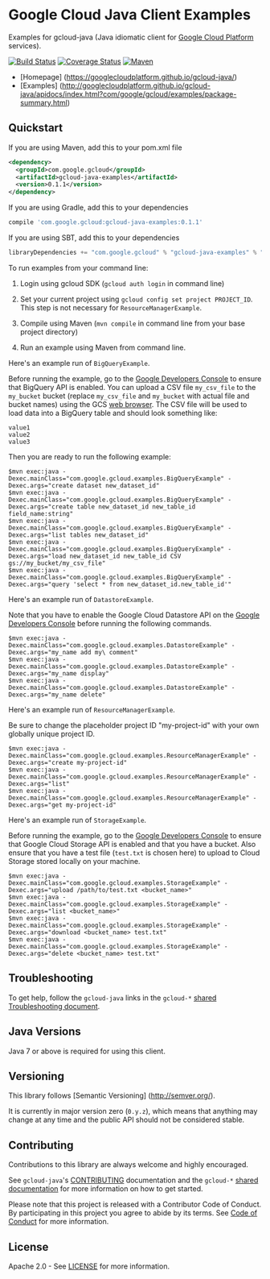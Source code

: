 Google Cloud Java Client Examples
=================================

Examples for gcloud-java (Java idiomatic client for [Google Cloud Platform][cloud-platform] services).

[![Build Status](https://travis-ci.org/GoogleCloudPlatform/gcloud-java.svg?branch=master)](https://travis-ci.org/GoogleCloudPlatform/gcloud-java)
[![Coverage Status](https://coveralls.io/repos/GoogleCloudPlatform/gcloud-java/badge.svg?branch=master)](https://coveralls.io/r/GoogleCloudPlatform/gcloud-java?branch=master)
[![Maven](https://img.shields.io/maven-central/v/com.google.gcloud/gcloud-java-examples.svg)]( https://img.shields.io/maven-central/v/com.google.gcloud/gcloud-java-examples.svg)

-  [Homepage] (https://googlecloudplatform.github.io/gcloud-java/)
-  [Examples] (http://googlecloudplatform.github.io/gcloud-java/apidocs/index.html?com/google/gcloud/examples/package-summary.html)

Quickstart
----------
If you are using Maven, add this to your pom.xml file
```xml
<dependency>
  <groupId>com.google.gcloud</groupId>
  <artifactId>gcloud-java-examples</artifactId>
  <version>0.1.1</version>
</dependency>
```
If you are using Gradle, add this to your dependencies
```Groovy
compile 'com.google.gcloud:gcloud-java-examples:0.1.1'
```
If you are using SBT, add this to your dependencies
```Scala
libraryDependencies += "com.google.gcloud" % "gcloud-java-examples" % "0.1.1"
```

To run examples from your command line:

1. Login using gcloud SDK (`gcloud auth login` in command line)

2. Set your current project using `gcloud config set project PROJECT_ID`. This step is not necessary for `ResourceManagerExample`.

3. Compile using Maven (`mvn compile` in command line from your base project directory)

4. Run an example using Maven from command line.

  Here's an example run of `BigQueryExample`.

  Before running the example, go to the [Google Developers Console][developers-console] to ensure
  that BigQuery API is enabled. You can upload a CSV file `my_csv_file` to the `my_bucket` bucket
  (replace `my_csv_file` and `my_bucket` with actual file and bucket names) using the GCS
  [web browser](https://console.developers.google.com/storage/browser). The CSV file will be used to
  load data into a BigQuery table and should look something like:
  ```csv
  value1
  value2
  value3
  ```
  Then you are ready to run the following example:
  ```
  $mvn exec:java -Dexec.mainClass="com.google.gcloud.examples.BigQueryExample" -Dexec.args="create dataset new_dataset_id"
  $mvn exec:java -Dexec.mainClass="com.google.gcloud.examples.BigQueryExample" -Dexec.args="create table new_dataset_id new_table_id field_name:string"
  $mvn exec:java -Dexec.mainClass="com.google.gcloud.examples.BigQueryExample" -Dexec.args="list tables new_dataset_id"
  $mvn exec:java -Dexec.mainClass="com.google.gcloud.examples.BigQueryExample" -Dexec.args="load new_dataset_id new_table_id CSV gs://my_bucket/my_csv_file"
  $mvn exec:java -Dexec.mainClass="com.google.gcloud.examples.BigQueryExample" -Dexec.args="query 'select * from new_dataset_id.new_table_id'"
  ```

  Here's an example run of `DatastoreExample`.
  
  Note that you have to enable the Google Cloud Datastore API on the [Google Developers Console][developers-console] before running the following commands.
  ```
  $mvn exec:java -Dexec.mainClass="com.google.gcloud.examples.DatastoreExample" -Dexec.args="my_name add my\ comment"
  $mvn exec:java -Dexec.mainClass="com.google.gcloud.examples.DatastoreExample" -Dexec.args="my_name display"
  $mvn exec:java -Dexec.mainClass="com.google.gcloud.examples.DatastoreExample" -Dexec.args="my_name delete"
  ```

  Here's an example run of `ResourceManagerExample`.

  Be sure to change the placeholder project ID "my-project-id" with your own globally unique project ID.
  ```
  $mvn exec:java -Dexec.mainClass="com.google.gcloud.examples.ResourceManagerExample" -Dexec.args="create my-project-id"
  $mvn exec:java -Dexec.mainClass="com.google.gcloud.examples.ResourceManagerExample" -Dexec.args="list"
  $mvn exec:java -Dexec.mainClass="com.google.gcloud.examples.ResourceManagerExample" -Dexec.args="get my-project-id"
  ```

  Here's an example run of `StorageExample`.

  Before running the example, go to the [Google Developers Console][developers-console] to ensure that Google Cloud Storage API is enabled and that you have a bucket.  Also ensure that you have a test file (`test.txt` is chosen here) to upload to Cloud Storage stored locally on your machine.
  ```
  $mvn exec:java -Dexec.mainClass="com.google.gcloud.examples.StorageExample" -Dexec.args="upload /path/to/test.txt <bucket_name>"
  $mvn exec:java -Dexec.mainClass="com.google.gcloud.examples.StorageExample" -Dexec.args="list <bucket_name>"
  $mvn exec:java -Dexec.mainClass="com.google.gcloud.examples.StorageExample" -Dexec.args="download <bucket_name> test.txt"
  $mvn exec:java -Dexec.mainClass="com.google.gcloud.examples.StorageExample" -Dexec.args="delete <bucket_name> test.txt"
  ```

Troubleshooting
---------------

To get help, follow the `gcloud-java` links in the `gcloud-*` [shared Troubleshooting document](https://github.com/GoogleCloudPlatform/gcloud-common/blob/master/troubleshooting/readme.md#troubleshooting).

Java Versions
-------------

Java 7 or above is required for using this client.

Versioning
----------

This library follows [Semantic Versioning] (http://semver.org/).

It is currently in major version zero (``0.y.z``), which means that anything
may change at any time and the public API should not be considered
stable.

Contributing
------------

Contributions to this library are always welcome and highly encouraged.

See `gcloud-java`'s [CONTRIBUTING] documentation and the `gcloud-*` [shared documentation](https://github.com/GoogleCloudPlatform/gcloud-common/blob/master/contributing/readme.md#how-to-contribute-to-gcloud) for more information on how to get started.

Please note that this project is released with a Contributor Code of Conduct. By participating in this project you agree to abide by its terms. See [Code of Conduct][code-of-conduct] for more information.

License
-------

Apache 2.0 - See [LICENSE] for more information.


[CONTRIBUTING]:https://github.com/GoogleCloudPlatform/gcloud-java/blob/master/CONTRIBUTING.md
[code-of-conduct]:https://github.com/GoogleCloudPlatform/gcloud-java/blob/master/CODE_OF_CONDUCT.md#contributor-code-of-conduct
[LICENSE]: https://github.com/GoogleCloudPlatform/gcloud-java/blob/master/LICENSE
[cloud-platform]: https://cloud.google.com/
[developers-console]:https://console.developers.google.com/
